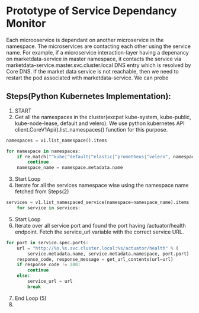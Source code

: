 # Prototype of Service Dependancy Monitor

Each microoservice is dependant on another microservice in the namespace. The microservices are contacting each other using the service name. For example, if a microservice interaction-layer having a depenancy on marketdata-service in master namespace, it contacts the service via marketdata-service.master.svc.cluster.local DNS entry which is resolved by Core DNS. If the market data service is not reachable, then we need to restart the pod associated with marketdata-service. We can probe

## Steps(Python Kubernetes Implementation):
1. START
2. Get all the namespaces in the cluster(excpet kube-system, kube-public, kube-node-lease, default and velero). We use python kubernetes API client.CoreV1Api().list_namespaces() function for this purpose.
```python
namespaces = v1.list_namespace().items

for namespace in namespaces:
    if re.match("^kube|^default|^elastic|^prometheus|^velero", namespace.metadata.name):
        continue
    namespace_name = namespace.metadata.name
```
3. Start Loop
4. Iterate for all the services namespace wise using the namespace name fetched from Steps(2)
```python
services = v1.list_namespaced_service(namespace=namespace_name).items
    for service in services:
```
5. Start Loop
6. Iterate over all service port and found the port having /actuator/health endpoint. Fetch the service_url variable with the correct service URL.
```python
for port in service.spec.ports:
    url = "http://%s.%s.svc.cluster.local:%s/actuator/health" % (
        service.metadata.name, service.metadata.namespace, port.port)
    response_code, response_message = get_url_contents(url=url)
    if response_code != 200:
        continue
    else:
        service_url = url
        break
```
7. End Loop (5)
8. 
